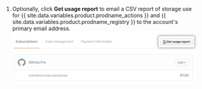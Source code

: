 1. Optionally, click **Get usage report** to email a CSV report of storage use for {{ site.data.variables.product.prodname_actions }} and {{ site.data.variables.product.prodname_registry }} to the account's primary email address. ![Download CSV report](/assets/images/help/billing/actions-packages-report-download.png)
